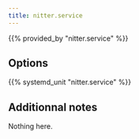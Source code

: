 ```yaml
---
title: nitter.service
---
```


{{% provided_by "nitter.service" %}}

## Options

{{% systemd_unit "nitter.service" %}}

## Additionnal notes

Nothing here.
